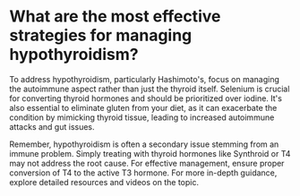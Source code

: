 # What are the most effective strategies for managing hypothyroidism?

To address hypothyroidism, particularly Hashimoto's, focus on managing the autoimmune aspect rather than just the thyroid itself. Selenium is crucial for converting thyroid hormones and should be prioritized over iodine. It's also essential to eliminate gluten from your diet, as it can exacerbate the condition by mimicking thyroid tissue, leading to increased autoimmune attacks and gut issues.

Remember, hypothyroidism is often a secondary issue stemming from an immune problem. Simply treating with thyroid hormones like Synthroid or T4 may not address the root cause. For effective management, ensure proper conversion of T4 to the active T3 hormone. For more in-depth guidance, explore detailed resources and videos on the topic.